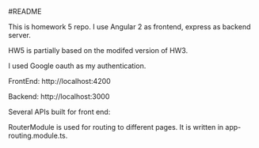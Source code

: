 #README

This is homework 5 repo.  I use Angular 2 as frontend, express as backend server.

HW5 is partially based on the modifed version of HW3.

I used Google oauth as my authentication.

FrontEnd: http://localhost:4200

Backend: http://localhost:3000

Several APIs built for front end: 



RouterModule is used for routing to different pages. It is written in app-routing.module.ts.

